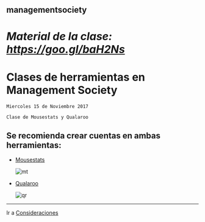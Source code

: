 ## managementsociety

# *Material de la clase: https://goo.gl/baH2Ns*

# Clases de herramientas en Management Society
	Miercoles 15 de Noviembre 2017
	
	Clase de Mousestats y Qualaroo

## Se recomienda crear cuentas en ambas herramientas:
-  [Mousestats](https://ssl.mousestats.com/user/register/4)

	![mt]
-  [Qualaroo](https://app.qualaroo.com/signup)

	![qr]

---
Ir a [Consideraciones](https://github.com/acamposc/managementsociety/blob/master/herramientas/1_consideraciones.md)

[mt]: https://www.mousestats.com/docs/Attachments/Blog/materials/Logo-800x200.png
[qr]: https://blog.qualaroo.com/wp-content/themes/qualaroo/images/logo.svg

